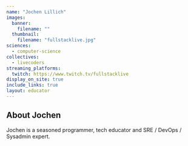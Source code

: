 ```yaml
---
name: "Jochen Lillich"
images:
  banner:
    filename: ""
  thumbnail:
    filename: "fullstacklive.jpg"
sciences:
  - computer-science
collectives:
  - livecoders
streaming_platforms:
  twitch: https://www.twitch.tv/fullstacklive
display_on_site: true
include_links: true
layout: educator
---
```

## About Jochen

Jochen is a seasoned programmer, tech educator and SRE / DevOps / Sysadmin expert.
